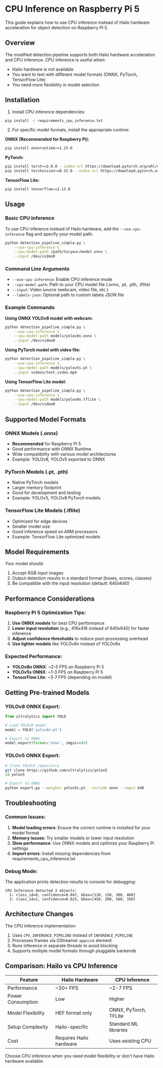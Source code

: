 # CPU Inference on Raspberry Pi 5

This guide explains how to use CPU inference instead of Hailo hardware acceleration for object detection on Raspberry Pi 5.

## Overview

The modified detection pipeline supports both Hailo hardware acceleration and CPU inference. CPU inference is useful when:
- Hailo hardware is not available
- You want to test with different model formats (ONNX, PyTorch, TensorFlow Lite)
- You need more flexibility in model selection

## Installation

1. Install CPU inference dependencies:
```bash
pip install -r requirements_cpu_inference.txt
```

2. For specific model formats, install the appropriate runtime:

**ONNX (Recommended for Raspberry Pi):**
```bash
pip install onnxruntime>=1.15.0
```

**PyTorch:**
```bash
pip install torch>=2.0.0 --index-url https://download.pytorch.org/whl/cpu
pip install torchvision>=0.15.0 --index-url https://download.pytorch.org/whl/cpu
```

**TensorFlow Lite:**
```bash
pip install tensorflow>=2.13.0
```

## Usage

### Basic CPU Inference

To use CPU inference instead of Hailo hardware, add the `--use-cpu-inference` flag and specify your model path:

```bash
python detection_pipeline_simple.py \
    --use-cpu-inference \
    --cpu-model-path /path/to/your/model.onnx \
    --input /dev/video0
```

### Command Line Arguments

- `--use-cpu-inference`: Enable CPU inference mode
- `--cpu-model-path`: Path to your CPU model file (.onnx, .pt, .pth, .tflite)
- `--input`: Video source (webcam, video file, etc.)
- `--labels-json`: Optional path to custom labels JSON file

### Example Commands

**Using ONNX YOLOv8 model with webcam:**
```bash
python detection_pipeline_simple.py \
    --use-cpu-inference \
    --cpu-model-path models/yolov8n.onnx \
    --input /dev/video0
```

**Using PyTorch model with video file:**
```bash
python detection_pipeline_simple.py \
    --use-cpu-inference \
    --cpu-model-path models/yolov5s.pt \
    --input videos/test_video.mp4
```

**Using TensorFlow Lite model:**
```bash
python detection_pipeline_simple.py \
    --use-cpu-inference \
    --cpu-model-path models/yolov8n.tflite \
    --input /dev/video0
```

## Supported Model Formats

### ONNX Models (.onnx)
- **Recommended** for Raspberry Pi 5
- Good performance with ONNX Runtime
- Wide compatibility with various model architectures
- Example: YOLOv8, YOLOv5 exported to ONNX

### PyTorch Models (.pt, .pth)
- Native PyTorch models
- Larger memory footprint
- Good for development and testing
- Example: YOLOv5, YOLOv8 PyTorch models

### TensorFlow Lite Models (.tflite)
- Optimized for edge devices
- Smaller model size
- Good inference speed on ARM processors
- Example: TensorFlow Lite optimized models

## Model Requirements

Your model should:
1. Accept RGB input images
2. Output detection results in a standard format (boxes, scores, classes)
3. Be compatible with the input resolution (default: 640x640)

## Performance Considerations

### Raspberry Pi 5 Optimization Tips:

1. **Use ONNX models** for best CPU performance
2. **Lower input resolution** (e.g., 416x416 instead of 640x640) for faster inference
3. **Adjust confidence thresholds** to reduce post-processing overhead
4. **Use lighter models** like YOLOv8n instead of YOLOv8x

### Expected Performance:
- **YOLOv8n ONNX**: ~2-5 FPS on Raspberry Pi 5
- **YOLOv5s ONNX**: ~1-3 FPS on Raspberry Pi 5
- **TensorFlow Lite**: ~3-7 FPS (depending on model)

## Getting Pre-trained Models

### YOLOv8 ONNX Export:
```python
from ultralytics import YOLO

# Load YOLOv8 model
model = YOLO('yolov8n.pt')

# Export to ONNX
model.export(format='onnx', imgsz=640)
```

### YOLOv5 ONNX Export:
```bash
# Clone YOLOv5 repository
git clone https://github.com/ultralytics/yolov5
cd yolov5

# Export to ONNX
python export.py --weights yolov5s.pt --include onnx --imgsz 640
```

## Troubleshooting

### Common Issues:

1. **Model loading errors**: Ensure the correct runtime is installed for your model format
2. **Memory issues**: Try smaller models or lower input resolution
3. **Slow performance**: Use ONNX models and optimize your Raspberry Pi settings
4. **Import errors**: Install missing dependencies from requirements_cpu_inference.txt

### Debug Mode:
The application prints detection results to console for debugging:
```
CPU Inference detected 2 objects:
  1: class_id=0, confidence=0.847, bbox=[120, 150, 300, 400]
  2: class_id=2, confidence=0.623, bbox=[450, 200, 580, 350]
```

## Architecture Changes

The CPU inference implementation:
1. Uses `CPU_INFERENCE_PIPELINE` instead of `INFERENCE_PIPELINE`
2. Processes frames via GStreamer `appsink` element
3. Runs inference in separate threads to avoid blocking
4. Supports multiple model formats through pluggable backends

## Comparison: Hailo vs CPU Inference

| Feature | Hailo Hardware | CPU Inference |
|---------|----------------|---------------|
| Performance | ~30+ FPS | ~2-7 FPS |
| Power Consumption | Low | Higher |
| Model Flexibility | HEF format only | ONNX, PyTorch, TFLite |
| Setup Complexity | Hailo-specific | Standard ML libraries |
| Cost | Requires Hailo hardware | Uses existing CPU |

Choose CPU inference when you need model flexibility or don't have Hailo hardware available.
